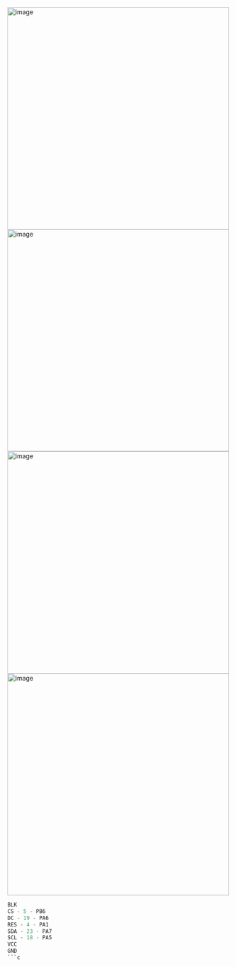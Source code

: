 <img width="500" height="500" alt="image" src="https://github.com/user-attachments/assets/05c6495f-11d0-49e8-8d82-124635df8449" />

<img width="500" height="500" alt="image" src="https://github.com/user-attachments/assets/7963a758-2c28-48f7-8737-02b0a484d5d3" />

<img width="500" height="500" alt="image" src="https://github.com/user-attachments/assets/6ac17d94-14a6-48b0-b949-41543325cd20" />

<img width="500" height="500" alt="image" src="https://github.com/user-attachments/assets/4475f95f-c72b-41ed-8904-0b82702d48d5" />

```c
BLK
CS - 5 - PB6
DC - 19 - PA6
RES - 4 - PA1
SDA - 23 - PA7
SCL - 18 - PA5
VCC
GND
```c
